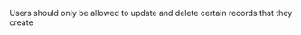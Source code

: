 <!-- Create custom requests -->
<!-- Remove redundant user_ids from requests -->
Users should only be allowed to update and delete certain records that they create
    <!-- - Comments -->
    <!-- - Likes -->
    <!-- - Blogposts -->
    <!-- - User -->
